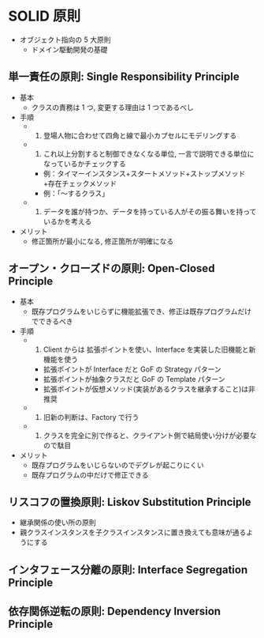 # SOLID 原則

- オブジェクト指向の 5 大原則
  - ドメイン駆動開発の基礎

## 単一責任の原則: Single Responsibility Principle

- 基本
  - クラスの責務は 1 つ, 変更する理由は 1 つであるべし
- 手順
  - 1. 登場人物に合わせて四角と線で最小カプセルにモデリングする
  - 1. これ以上分割すると制御できなくなる単位, 一言で説明できる単位になっているかチェックする
    - 例：タイマーインスタンス+スタートメソッド+ストップメソッド+存在チェックメソッド
    - 例：「〜するクラス」
  - 1. データを誰が持つか、データを持っている人がその振る舞いを持っているかを考える
- メリット
  - 修正箇所が最小になる, 修正箇所が明確になる

## オープン・クローズドの原則: Open-Closed Principle

- 基本
  - 既存プログラムをいじらずに機能拡張でき、修正は既存プログラムだけでできるべき
- 手順
  - 1. Client からは 拡張ポイントを使い、Interface を実装した旧機能と新機能を使う
    - 拡張ポイントが Interface だと GoF の Strategy パターン
    - 拡張ポイントが抽象クラスだと GoF の Template パターン
    - 拡張ポイントが仮想メソッド(実装があるクラスを継承すること)は非推奨
  - 1. 旧新の判断は、Factory で行う
  - 1. クラスを完全に別で作ると、クライアント側で結局使い分けが必要なので駄目
- メリット
  - 既存プログラムをいじらないのでデグレが起こりにくい
  - 既存プログラムの中だけで修正できる

## リスコフの置換原則: Liskov Substitution Principle

- 継承関係の使い所の原則
- 親クラスインスタンスを子クラスインスタンスに置き換えても意味が通るようにする

## インタフェース分離の原則: Interface Segregation Principle

## 依存関係逆転の原則: Dependency Inversion Principle
